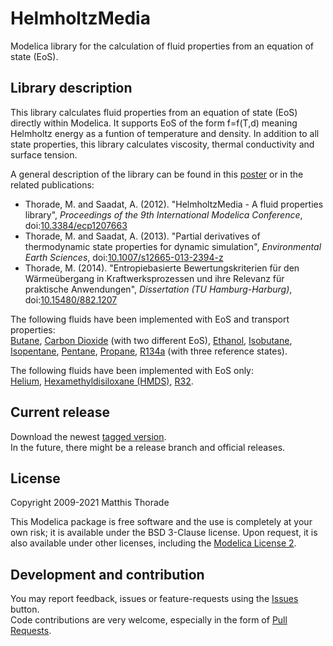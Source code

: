 # HelmholtzMedia
Modelica library for the calculation of fluid properties from an equation of state (EoS).

## Library description
This library calculates fluid properties from an equation of state (EoS) directly within Modelica.
It supports EoS of the form f=f(T,d) meaning Helmholtz energy as a funtion of temperature and density.
In addition to all state properties, this library calculates viscosity, thermal conductivity and surface tension.  

A general description of the library can be found in this [poster][4] or in the related publications:
* Thorade, M. and Saadat, A. (2012). "HelmholtzMedia - A fluid properties library",
_Proceedings of the 9th International Modelica Conference_,
doi:[10.3384/ecp1207663][1]
* Thorade, M. and Saadat, A. (2013). "Partial derivatives of thermodynamic state properties for dynamic simulation",
_Environmental Earth Sciences_,
doi:[10.1007/s12665-013-2394-z][2]
* Thorade, M. (2014). "Entropiebasierte Bewertungskriterien für den Wärmeübergang in Kraftwerksprozessen und ihre Relevanz für praktische Anwendungen", 
_Dissertation (TU Hamburg-Harburg)_,
doi:[10.15480/882.1207][3]

The following fluids have been implemented with EoS and transport properties:  
[Butane](HelmholtzMedia/HelmholtzFluids/Butane/package.mo),
[Carbon Dioxide](HelmholtzMedia/HelmholtzFluids/Carbondioxide/package.mo) (with two different EoS),
[Ethanol](HelmholtzMedia/HelmholtzFluids/Ethanol/package.mo),
[Isobutane](HelmholtzMedia/HelmholtzFluids/Isobutane/package.mo),
[Isopentane](HelmholtzMedia/HelmholtzFluids/Isopentane/package.mo),
[Pentane](HelmholtzMedia/HelmholtzFluids/Pentane/package.mo),
[Propane](HelmholtzMedia/HelmholtzFluids/Propane/package.mo),
[R134a](HelmholtzMedia/HelmholtzFluids/R134a/package.mo) (with three reference states).

The following fluids have been implemented with EoS only:  
[Helium](HelmholtzMedia/HelmholtzFluids/Helium/package.mo),
[Hexamethyldisiloxane (HMDS)](HelmholtzMedia/HelmholtzFluids/HMDS/package.mo),
[R32](HelmholtzMedia/HelmholtzFluids/R32/package.mo).

## Current release
Download the newest [tagged version](https://github.com/thorade/HelmholtzMedia/tags).  
In the future, there might be a release branch and official releases.

## License
Copyright  2009-2021 Matthis Thorade

This Modelica package is free software and the use is completely at your own risk; 
it is available under the BSD 3-Clause license. 
Upon request, it is also available under other licenses, including the [Modelica License 2](https://www.modelica.org/licenses/ModelicaLicense2).  

## Development and contribution
You may report feedback, issues or feature-requests using the [Issues](https://github.com/thorade/HelmholtzMedia/issues) button.  
Code contributions are very welcome, especially in the form of [Pull Requests](https://github.com/thorade/HelmholtzMedia/pulls).


[1]: http://dx.doi.org/10.3384/ecp1207663 "Modelica Conference Paper: HelmholtzMedia"
[2]: http://dx.doi.org/10.1007/s12665-013-2394-z "ISI Journal Paper: Partial derivatives"
[3]: http://dx.doi.org/10.15480/882.1207 "Dissertation"
[4]: http://gfzpublic.gfz-potsdam.de/pubman/item/escidoc:247376:1/component/escidoc:247375/20907.pdf "Poster"

